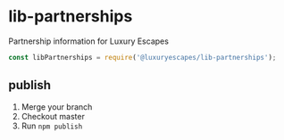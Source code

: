 # lib-partnerships

Partnership information for Luxury Escapes

```js
const libPartnerships = require('@luxuryescapes/lib-partnerships');
```

## publish
1. Merge your branch
2. Checkout master
3. Run `npm publish`
